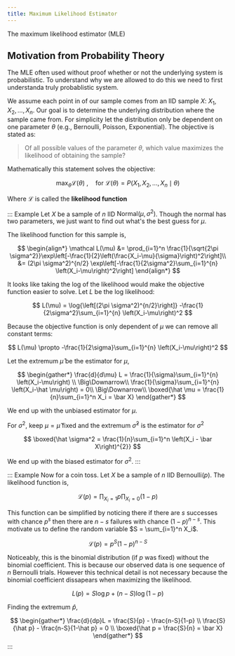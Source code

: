 ```yaml
---
title: Maximum Likelihood Estimator
---
```


The maximum likelihood estimator (MLE)

## Motivation from Probability Theory
The MLE often used without proof whether or not the underlying system is probabilistic. To understand why we are allowed to do this we need to first understanda truly probablistic system.

We assume each point in of our sample comes from an IID sample $X:~X_1, X_2, \ldots, X_n$. Our goal is to determine the underlying distribution where the sample came from. For simplicity let the distribution only be dependent on one parameter $\theta$ (e.g., Bernoulli, Poisson, Exponential). The objective is stated as:

> Of all possible values of the parameter $\theta$, which value maximizes the likelihood of obtaining the sample?

Mathematically this statement solves the objective:

$$
\max_{\theta} \mathcal L(\theta)~, \quad\text{for}~ \mathcal L(\theta) = P( X_1, X_2, \ldots, X_n \mid \theta)
$$

Where $\mathcal L$ is called the **likelihood function**

::: Example
Let $X$ be a sample of $n$ IID $\text{Normal}(\mu, \sigma^2)$. Though the normal has two parameters, we just want to find out what's the best guess for $\mu$.

The likelihood function for this sample is,

$$
\begin{align*}
\mathcal L(\mu) &= \prod_{i=1}^n \frac{1}{\sqrt{2\pi \sigma^2}}\exp\left[-\frac{1}{2}\left(\frac{X_i-\mu}{\sigma}\right)^2\right]\\
				&= (2\pi \sigma^2)^{n/2} \exp\left[-\frac{1}{2\sigma^2}\sum_{i=1}^{n} \left(X_i-\mu\right)^2\right]
\end{align*}
$$

It looks like taking the log of the likelihood would make the objective function easier to solve. Let $L$ be the log likelihood:

$$
L(\mu) = \log{\left[(2\pi \sigma^2)^{n/2}\right]} -\frac{1}{2\sigma^2}\sum_{i=1}^{n} \left(X_i-\mu\right)^2
$$

Because the objective function is only dependent of $\mu$ we can remove all constant terms:

$$
L(\mu) \propto -\frac{1}{2\sigma}\sum_{i=1}^{n} \left(X_i-\mu\right)^2
$$

Let the extremum $\hat \mu$ be the estimator for $\mu$,

$$
\begin{gather*}
\frac{d}{d\mu} L = \frac{1}{\sigma}\sum_{i=1}^{n} \left(X_i-\mu\right) \\
\Big\Downarrow\\
\frac{1}{\sigma}\sum_{i=1}^{n} \left(X_i-\hat \mu\right) = 0\\
\Big\Downarrow\\
\boxed{\hat \mu = \frac{1}{n}\sum_{i=1}^n X_i = \bar X}
\end{gather*}
$$

We end up with the unbiased estimator for $\mu$.

For $\sigma^2$, keep $\mu=\hat\mu$ fixed and the extremum $\hat \sigma^2$ is the estimator for $\sigma^2$

$$
\boxed{\hat \sigma^2 = \frac{1}{n}\sum_{i=1}^n \left(X_i - \bar X\right)^{2}}
$$

We end up with the biased estimator for $\sigma^2$.
:::

::: Example
Now for a coin toss. Let $X$ be a sample of $n$ IID $\text{Bernoulli}(p)$. The likelihood function is,

$$
\mathcal L(p) = \prod_{X_i = 1} p\prod_{X_i = 0} (1-p)
$$


This function can be simplified by noticing there if there are $s$ successes with chance $p^s$ then there are $n-s$ failures with chance $(1-p)^{n-s}$. This motivate us to define the random variable $S = \sum_{i=1}^n X_i$.

$$
\mathcal L(p) = p^{S}(1-p)^{n-S}
$$

Noticeably, this is the binomial distribution (if $p$ was fixed) without the binomial coefficient. This is because our observed data is one sequence of $n$ Bernoulli trials. However this technical detail is not necessary because the binomial coefficient dissapears when maximizing the likelihood.

$$
L(p) = S \log p +  (n-S) \log(1-p)
$$

Finding the extremum $\hat p$,

$$
\begin{gather*}
\frac{d}{dp}L = \frac{S}{p} - \frac{n-S}{1-p}	\\
\frac{S}{\hat p} - \frac{n-S}{1-\hat p} = 0		\\
\boxed{\hat p = \frac{S}{n} = \bar X}
\end{gather*}
$$
:::